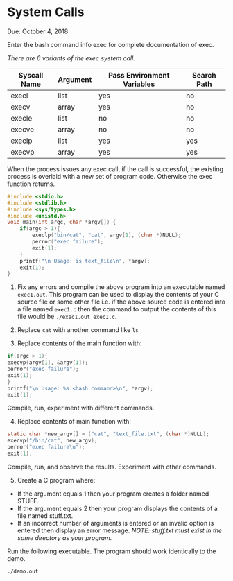 # System Calls
Due: October 4, 2018</br>

Enter the bash command info exec for complete documentation of exec.  

*There are 6 variants of the exec system call.*

Syscall Name | Argument | Pass Environment Variables | Search Path
--- | --- | --- | ---
execl | list | yes | no
execv | array | yes | no
execle | list | no | no
execve | array | no | no
execlp | list | yes | yes
execvp | array | yes | yes

When the process issues any exec call, if the call is successful, the existing process is overlaid with a new set of program code.  Otherwise the exec function returns.

```c
#include <stdio.h> 
#include <stdlib.h> 
#include <sys/types.h> 
#include <unistd.h> 
void main(int argc, char *argv[]) {
    if(argc > 1){
        execlp("bin/cat", "cat", argv[1], (char *)NULL); 
        perror("exec failure"); 
        exit(1); 
    }
    printf("\n Usage: is text_file\n", *argv); 
    exit(1); 
} 
```

1. Fix any errors and compile the above program into an executable named `exec1.out`.  This program can be used to display the contents of your C source file or some other file i.e. if the above source code is entered into a file named `exec1.c` then the command to output the contents of this file would be `./exec1.out exec1.c`.

2. Replace `cat` with another command like `ls`

3. Replace contents of the main function with:

```c
if(argc > 1){
execvp(argv[1], &argv[1]);
perror("exec failure"); 
exit(1); 
}
printf("\n Usage: %s <bash command>\n", *argv);
exit(1); 
```

Compile, run, experiment with different commands.

4. Replace contents of main function with:

```c
static char *new_argv[] = ("cat", "text_file.txt", (char *)NULL);
execvp("/bin/cat", new_argv);
perror("exec failure\n"); 
exit(1); 
```

Compile, run, and observe the results.  Experiment with other commands.

5. Create a C program where:
+ If the argument equals 1 then your program creates a folder named STUFF.
+ If the argument equals 2 then your program displays the contents of a file named stuff.txt.
+ If an incorrect number of arguments is entered or an invalid option is entered then display an error message.
*NOTE:  stuff.txt must exist in the same directory as your program.*

Run the following executable. The program should work identically to the demo.
```
./demo.out
```
